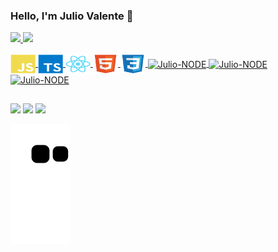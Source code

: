 ### Hello, I'm Julio Valente 👋

<div>
  <a href="https://github.com/julio3266">
  <img height="180em" src="https://github-readme-stats.vercel.app/api?username=julio3266&show_icons=true&theme=dracula&include_all_commits=true&count_private=true"/>
  <img height="180em" src="https://github-readme-stats.vercel.app/api/top-langs/?username=julio3266&layout=compact&langs_count=7&theme=dracula"/>
</div>
  
  
<div style="display: inline_block"><br>
  <img align="center" alt="Julio-Js" height="30" width="40" src="https://raw.githubusercontent.com/devicons/devicon/master/icons/javascript/javascript-plain.svg">
  <img align="center" alt="RRapha-Ts" height="30" width="40" src="https://raw.githubusercontent.com/devicons/devicon/master/icons/typescript/typescript-plain.svg">
  <img align="center" alt="Julio-React" height="30" width="40" src="https://raw.githubusercontent.com/devicons/devicon/master/icons/react/react-original.svg">
  <img align="center" alt="Julio-HTML" height="30" width="40" src="https://raw.githubusercontent.com/devicons/devicon/master/icons/html5/html5-original.svg">
  <img align="center" alt="Julio-CSS" height="30" width="40" src="https://raw.githubusercontent.com/devicons/devicon/master/icons/css3/css3-original.svg">
  <img align="center" alt="Julio-NODE"  height="30" width="40" src='https://cdn.jsdelivr.net/gh/devicons/devicon/icons/nodejs/nodejs-original.svg'>
  <img align="center" alt="Julio-NODE"  height="30" width="40" src='https://cdn.jsdelivr.net/gh/devicons/devicon/icons/nestjs/nestjs-plain.svg'>
  <img align="center" alt="Julio-NODE"  height="30" width="40" src='https://cdn.jsdelivr.net/gh/devicons/devicon/icons/docker/docker-plain-wordmark.svg'>
</div>

  ##
  
<div> 
  <a href="https://www.instagram.com/juliovalente123" target="_blank"><img src="https://img.shields.io/badge/-Instagram-%23E4405F?style=for-the-badge&logo=instagram&logoColor=white" target="_blank"></a>
  <a href = "mailto:juliovalente321@gmail.com"><img src="https://img.shields.io/badge/-Gmail-%23333?style=for-the-badge&logo=gmail&logoColor=white" target="_blank"></a>
  <a href="https://www.linkedin.com/in/julio-valente-costa/" target="_blank"><img src="https://img.shields.io/badge/-LinkedIn-%230077B5?style=for-the-badge&logo=linkedin&logoColor=white" target="_blank"></a> 
 
  ![Snake animation](https://github.com/rafaballerini/rafaballerini/blob/output/github-contribution-grid-snake.svg)
 

